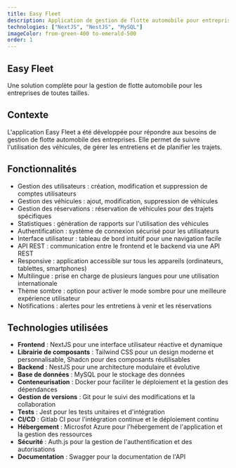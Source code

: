 ```yaml
---
title: Easy Fleet
description: Application de gestion de flotte automobile pour entreprises
technologies: ["NextJS", "NestJS", "MySQL"]
imageColor: from-green-400 to-emerald-500
order: 1
---
```


## Easy Fleet

Une solution complète pour la gestion de flotte automobile pour les entreprises de toutes tailles.

## Contexte

L'application Easy Fleet a été développée pour répondre aux besoins de gestion de flotte automobile des entreprises. Elle permet de suivre l'utilisation des véhicules, de gérer les entretiens et de planifier les trajets.

## Fonctionnalités

- Gestion des utilisateurs : création, modification et suppression de comptes utilisateurs
- Gestion des véhicules : ajout, modification, suppression de véhicules
- Gestion des réservations : réservation de véhicules pour des trajets spécifiques
- Statistiques : génération de rapports sur l'utilisation des véhicules
- Authentification : système de connexion sécurisé pour les utilisateurs
- Interface utilisateur : tableau de bord intuitif pour une navigation facile
- API REST : communication entre le frontend et le backend via une API REST
- Responsive : application accessible sur tous les appareils (ordinateurs, tablettes, smartphones)
- Multilingue : prise en charge de plusieurs langues pour une utilisation internationale
- Thème sombre : option pour activer le mode sombre pour une meilleure expérience utilisateur
- Notifications : alertes pour les entretiens à venir et les réservations

## Technologies utilisées

- **Frontend** : NextJS pour une interface utilisateur réactive et dynamique
- **Librairie de composants** : Tailwind CSS pour un design moderne et personnalisable, Shadcn pour des composants réutilisables
- **Backend** : NestJS pour une architecture modulaire et évolutive
- **Base de données** : MySQL pour le stockage des données
- **Conteneurisation** : Docker pour faciliter le déploiement et la gestion des dépendances
- **Gestion de versions** : Git pour le suivi des modifications et la collaboration
- **Tests** : Jest pour les tests unitaires et d'intégration
- **CI/CD** : Gitlab CI pour l'intégration continue et le déploiement continu
- **Hébergement** : Microsfot Azure pour l'hébergement de l'application et la gestion des ressources
- **Sécurité** : Auth.js pour la gestion de l'authentification et des autorisations
- **Documentation** : Swagger pour la documentation de l'API
